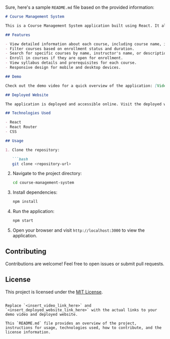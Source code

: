 Sure, here's a sample `README.md` file based on the provided information:

```markdown
# Course Management System

This is a Course Management System application built using React. It allows users to view course details, enroll in courses, and filter courses based on various criteria.

## Features

- View detailed information about each course, including course name, instructor's name, description, enrollment status, course duration, schedule, location, prerequisites, and syllabus.
- Filter courses based on enrollment status and duration.
- Search for specific courses by name, instructor's name, or description.
- Enroll in courses if they are open for enrollment.
- View syllabus details and prerequisites for each course.
- Responsive design for mobile and desktop devices.

## Demo

Check out the demo video for a quick overview of the application: [Video Link]

## Deployed Website

The application is deployed and accessible online. Visit the deployed website to explore the courses: [Deploy Link]

## Technologies Used

- React
- React Router
- CSS

## Usage

1. Clone the repository:

   ```bash
   git clone <repository-url>
   ```

2. Navigate to the project directory:

   ```bash
   cd course-management-system
   ```

3. Install dependencies:

   ```bash
   npm install
   ```

4. Run the application:

   ```bash
   npm start
   ```

5. Open your browser and visit `http://localhost:3000` to view the application.

## Contributing

Contributions are welcome! Feel free to open issues or submit pull requests.

## License

This project is licensed under the [MIT License](LICENSE).

[Video Link]: <insert_video_link_here>
[Deploy Link]: <insert_deployed_website_link_here>
```

Replace `<insert_video_link_here>` and `<insert_deployed_website_link_here>` with the actual links to your demo video and deployed website.

This `README.md` file provides an overview of the project, instructions for usage, technologies used, how to contribute, and the license information.
